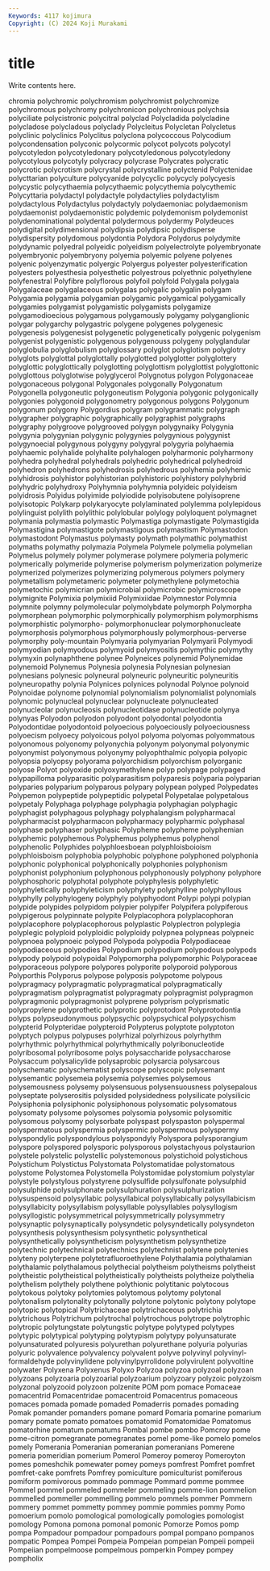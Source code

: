 ```yaml
---
Keywords: 4117 kojimura
Copyright: (C) 2024 Koji Murakami
---
```


# title

Write contents here.



chromia
polychromic polychromism polychromist polychromize polychromous polychromy polychronicon polychronious polychsia polyciliate
polycistronic polycitral polyclad Polycladida polycladine polycladose polycladous polyclady Polycleitus Polycletan
Polycletus polyclinic polyclinics Polyclitus polyclona polycoccous Polycodium polycondensation polyconic polycormic
polycot polycots polycotyl polycotyledon polycotyledonary polycotyledonous polycotyledony polycotylous polycotyly polycracy
polycrase Polycrates polycratic polycrotic polycrotism polycrystal polycrystalline polyctenid Polyctenidae polycttarian
polyculture polycyanide polycyclic polycycly polycyesis polycystic polycythaemia polycythaemic polycythemia polycythemic
Polycyttaria polydactyl polydactyle polydactylies polydactylism polydactylous Polydactylus polydactyly polydaemoniac polydaemonism
polydaemonist polydaemonistic polydemic polydemonism polydemonist polydenominational polydental polydermous polydermy Polydeuces
polydigital polydimensional polydipsia polydipsic polydisperse polydispersity polydomous polydontia Polydora Polydorus
polydymite polydynamic polyedral polyeidic polyeidism polyelectrolyte polyembryonate polyembryonic polyembryony polyemia
polyemic polyene polyenes polyenic polyenzymatic polyergic Polyergus polyester polyesterification polyesters
polyesthesia polyesthetic polyestrous polyethnic polyethylene polyfenestral Polyfibre polyflorous polyfoil polyfold
Polygala polygala Polygalaceae polygalaceous polygalas polygalic polygalin polygam Polygamia polygamia
polygamian polygamic polygamical polygamically polygamies polygamist polygamistic polygamists polygamize polygamodioecious
polygamous polygamously polygamy polyganglionic polygar polygarchy polygastric polygene polygenes polygenesic
polygenesis polygenesist polygenetic polygenetically polygenic polygenism polygenist polygenistic polygenous polygenouss
polygeny polyglandular polyglobulia polyglobulism polyglossary polyglot polyglotism polyglotry polyglots polyglottal
polyglottally polyglotted polyglotter polyglottery polyglottic polyglottically polyglotting polyglottism polyglottist polyglottonic
polyglottous polyglotwise polyglycerol Polygnotus polygon Polygonaceae polygonaceous polygonal Polygonales polygonally
Polygonatum Polygonella polygoneutic polygoneutism Polygonia polygonic polygonically polygonies polygonoid polygonometry
polygonous polygons Polygonum polygonum polygony Polygordius polygram polygrammatic polygraph polygrapher
polygraphic polygraphically polygraphist polygraphs polygraphy polygroove polygrooved polygyn polygynaiky Polygynia
polygynia polygynian polygynic polygynies polygynious polygynist polygynoecial polygynous polygyny polygyral
polygyria polyhaemia polyhaemic polyhalide polyhalite polyhalogen polyharmonic polyharmony polyhedra polyhedral
polyhedrals polyhedric polyhedrical polyhedroid polyhedron polyhedrons polyhedrosis polyhedrous polyhemia polyhemic
polyhidrosis polyhistor polyhistorian polyhistoric polyhistory polyhybrid polyhydric polyhydroxy Polyhymnia polyhymnia
polyideic polyideism polyidrosis Polyidus polyimide polyiodide polyisobutene polyisoprene polyisotopic Polykarp
polykaryocyte polylaminated polylemma polylepidous polylinguist polylith polylithic polylobular polylogy polyloquent
polymagnet polymania polymastia polymastic Polymastiga polymastigate Polymastigida Polymastigina polymastigote polymastigous
polymastism Polymastodon polymastodont Polymastus polymasty polymath polymathic polymathist polymaths polymathy
polymazia Polymela Polymele polymelia polymelian Polymelus polymely polymer polymerase polymere
polymeria polymeric polymerically polymeride polymerise polymerism polymerization polymerize polymerized polymerizes
polymerizing polymerous polymers polymery polymetallism polymetameric polymeter polymethylene polymetochia polymetochic
polymicrian polymicrobial polymicrobic polymicroscope polymignite Polymixia polymixiid Polymixiidae Polymnestor Polymnia
polymnite polymny polymolecular polymolybdate polymorph Polymorpha polymorphean polymorphic polymorphically polymorphism
polymorphisms polymorphistic polymorpho- polymorphonuclear polymorphonucleate polymorphosis polymorphous polymorphously polymorphous-perverse polymorphy
poly-mountain Polymyaria polymyarian Polymyarii Polymyodi polymyodian polymyodous polymyoid polymyositis polymythic
polymythy polymyxin polynaphthene polynee Polyneices polynemid Polynemidae polynemoid Polynemus Polynesia
polynesia Polynesian polynesian polynesians polynesic polyneural polyneuric polyneuritic polyneuritis polyneuropathy
polynia Polynices polynices polynodal Polynoe polynoid Polynoidae polynome polynomial polynomialism
polynomialist polynomials polynomic polynucleal polynuclear polynucleate polynucleated polynucleolar polynucleosis polynucleotidase
polynucleotide polynya polynyas Polyodon polyodon polyodont polyodontal polyodontia Polyodontidae polyodontoid
polyoecious polyoeciously polyoeciousness polyoecism polyoecy polyoicous polyol polyoma polyomas polyommatous
polyonomous polyonomy polyonychia polyonym polyonymal polyonymic polyonymist polyonymous polyonymy polyophthalmic
polyopia polyopic polyopsia polyopsy polyorama polyorchidism polyorchism polyorganic polyose Polyot
polyoxide polyoxymethylene polyp polypage polypaged polypapilloma polyparasitic polyparasitism polyparesis polyparia
polyparian polyparies polyparium polyparous polypary polypean polyped Polypedates Polypemon polypeptide
polypeptidic polypetal Polypetalae polypetalous polypetaly Polyphaga polyphage polyphagia polyphagian polyphagic
polyphagist polyphagous polyphagy polyphalangism polypharmacal polypharmacist polypharmacon polypharmacy polypharmic polyphasal
polyphase polyphaser polyphasic Polypheme polypheme polyphemian polyphemic polyphemous Polyphemus polyphemus
polyphenol polyphenolic Polyphides polyphloesboean polyphloisboioism polyphloisboism polyphobia polyphobic polyphone polyphoned
polyphonia polyphonic polyphonical polyphonically polyphonies polyphonism polyphonist polyphonium polyphonous polyphonously
polyphony polyphore polyphosphoric polyphotal polyphote polyphylesis polyphyletic polyphyletically polyphyleticism polyphylety
polyphylline polyphyllous polyphylly polyphylogeny polyphyly polyphyodont Polypi polypi polypian polypide
polypides polypidom polypier polypifer Polypifera polypiferous polypigerous polypinnate polypite Polyplacophora
polyplacophoran polyplacophore polyplacophorous polyplastic Polyplectron polyplegia polyplegic polyploid polyploidic polyploidy
polypnea polypneas polypneic polypnoea polypnoeic polypod Polypoda polypodia Polypodiaceae polypodiaceous
polypodies Polypodium polypodium polypodous polypods polypody polypoid polypoidal Polypomorpha polypomorphic
Polyporaceae polyporaceous polypore polypores polyporite polyporoid polyporous Polyporthis Polyporus polypose
polyposis polypotome polypous polypragmacy polypragmatic polypragmatical polypragmatically polypragmatism polypragmatist polypragmaty
polypragmist polypragmon polypragmonic polypragmonist polyprene polyprism polyprismatic polypropylene polyprothetic polyprotic
polyprotodont Polyprotodontia polyps polypseudonymous polypsychic polypsychical polypsychism polypterid Polypteridae polypteroid
Polypterus polyptote polyptoton polyptych polypus polypuses polyrhizal polyrhizous polyrhythm polyrhythmic
polyrhythmical polyrhythmically polyribonucleotide polyribosomal polyribosome polys polysaccharide polysaccharose Polysaccum polysalicylide
polysaprobic polysarcia polysarcous polyschematic polyschematist polyscope polyscopic polysemant polysemantic polysemeia
polysemia polysemies polysemous polysemousness polysemy polysensuous polysensuousness polysepalous polyseptate polyserositis
polysided polysidedness polysilicate polysilicic Polysiphonia polysiphonic polysiphonous polysomatic polysomatous polysomaty
polysome polysomes polysomia polysomic polysomitic polysomous polysomy polysorbate polyspast polyspaston
polyspermal polyspermatous polyspermia polyspermic polyspermous polyspermy polyspondylic polyspondylous polyspondyly Polyspora
polysporangium polyspore polyspored polysporic polysporous polystachyous polystaurion polystele polystelic polystellic
polystemonous polystichoid polystichous Polystichum Polystictus Polystomata Polystomatidae polystomatous polystome Polystomea
Polystomella Polystomidae polystomium polystylar polystyle polystylous polystyrene polysulfide polysulfonate polysulphid
polysulphide polysulphonate polysulphuration polysulphurization polysuspensoid polysyllabic polysyllabical polysyllabically polysyllabicism polysyllabicity
polysyllabism polysyllable polysyllables polysyllogism polysyllogistic polysymmetrical polysymmetrically polysymmetry polysynaptic polysynaptically
polysyndetic polysyndetically polysyndeton polysynthesis polysynthesism polysynthetic polysynthetical polysynthetically polysyntheticism polysynthetism
polysynthetize polytechnic polytechnical polytechnics polytechnist polytene polytenies polyteny polyterpene polytetrafluoroethylene
Polythalamia polythalamian polythalamic polythalamous polythecial polytheism polytheisms polytheist polytheistic polytheistical
polytheistically polytheists polytheize polythelia polythelism polythely polythene polythionic polytitanic polytocous
polytokous polytoky polytomies polytomous polytomy polytonal polytonalism polytonality polytonally polytone
polytonic polytony polytope polytopic polytopical Polytrichaceae polytrichaceous polytrichia polytrichous Polytrichum
polytrochal polytrochous polytrope polytrophic polytropic polytungstate polytungstic polytype polytyped polytypes
polytypic polytypical polytyping polytypism polytypy polyunsaturate polyunsaturated polyuresis polyurethan polyurethane
polyuria polyurias polyuric polyvalence polyvalency polyvalent polyve polyvinyl polyvinyl-formaldehyde polyvinylidene
polyvinylpyrrolidone polyvirulent polyvoltine polywater Polyxena Polyxenus Polyxo Polyzoa polyzoa polyzoal
polyzoan polyzoans polyzoaria polyzoarial polyzoarium polyzoary polyzoic polyzoism polyzonal polyzooid
polyzoon polzenite POM pom pomace Pomaceae pomacentrid Pomacentridae pomacentroid Pomacentrus
pomaceous pomaces pomada pomade pomaded Pomaderris pomades pomading Pomak pomander
pomanders pomane pomard Pomaria pomarine pomarium pomary pomate pomato pomatoes
pomatomid Pomatomidae Pomatomus pomatorhine pomatum pomatums Pombal pombe pombo Pomcroy
pome pome-citron pomegranate pomegranates pomel pome-like pomelo pomelos pomely Pomerania
Pomeranian pomeranian pomeranians Pomerene pomeria pomeridian pomerium Pomerol Pomeroy pomeroy
Pomeroyton pomes pomeshchik pomewater pomey pomeys pomfrest Pomfret pomfret pomfret-cake
pomfrets Pomfrey pomiculture pomiculturist pomiferous pomiform pomivorous pommado pommage Pommard
pomme pommee Pommel pommel pommeled pommeler pommeling pomme-lion pommelion pommelled
pommeller pommelling pommelo pommels pommer Pommern pommery pommet pommetty pommey
pommie pommies pommy Pomo pomoerium pomolo pomological pomologically pomologies pomologist
pomology Pomona pomona pomonal pomonic Pomorze Pomos pomp pompa Pompadour
pompadour pompadours pompal pompano pompanos pompatic Pompea Pompei Pompeia Pompeian
pompeian Pompeii pompeii Pompeiian pompelmoose pompelmous pomperkin Pompey pompey pompholix
